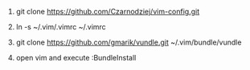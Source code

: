 1) git clone https://github.com/Czarnodziej/vim-config.git

2) ln -s ~/.vim/.vimrc ~/.vimrc

3) git clone https://github.com/gmarik/vundle.git ~/.vim/bundle/vundle

4) open vim and execute :BundleInstall
